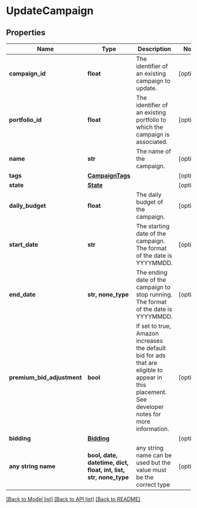 # UpdateCampaign


## Properties
Name | Type | Description | Notes
------------ | ------------- | ------------- | -------------
**campaign_id** | **float** | The identifier of an existing campaign to update. | [optional] 
**portfolio_id** | **float** | The identifier of an existing portfolio to which the campaign is associated. | [optional] 
**name** | **str** | The name of the campaign. | [optional] 
**tags** | [**CampaignTags**](CampaignTags.md) |  | [optional] 
**state** | [**State**](State.md) |  | [optional] 
**daily_budget** | **float** | The daily budget of the campaign. | [optional] 
**start_date** | **str** | The starting date of the campaign. The format of the date is YYYYMMDD. | [optional] 
**end_date** | **str, none_type** | The ending date of the campaign to stop running. The format of the date is YYYYMMDD. | [optional] 
**premium_bid_adjustment** | **bool** | If set to true, Amazon increases the default bid for ads that are eligible to appear in this placement. See developer notes for more information. | [optional] 
**bidding** | [**Bidding**](Bidding.md) |  | [optional] 
**any string name** | **bool, date, datetime, dict, float, int, list, str, none_type** | any string name can be used but the value must be the correct type | [optional]

[[Back to Model list]](../README.md#documentation-for-models) [[Back to API list]](../README.md#documentation-for-api-endpoints) [[Back to README]](../README.md)


